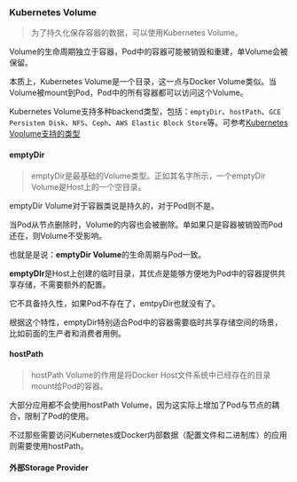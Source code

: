 ### Kubernetes Volume

> 为了持久化保存容器的数据，可以使用Kubernetes Volume。

Volume的生命周期独立于容器，Pod中的容器可能被销毁和重建，单Volume会被保留。

本质上，Kubernetes Volume是一个目录，这一点与Docker Volume类似。当Volume被mount到Pod，Pod中的所有容器都可以访问这个Volume。  

Kubernetes Volume支持多种backend类型，包括：`emptyDir`、`hostPath`、`GCE Persistem Disk`、`NFS`、`Ceph`、`AWS Elastic Block Store`等。可参考[Kubernetes Voolume支持的类型](https://kubernetes.io/docs/concepts/storage/persistent-volumes/#types-of-persistent-volumes)



#### emptyDir

> emptyDir是最基础的Volume类型。正如其名字所示，一个emptyDir Volume是Host上的一个空目录。

emptyDir Volume对于容器类说是持久的，对于Pod则不是。  

当Pod从节点删除时，Volume的内容也会被删除。单如果只是容器被销毁而Pod还在，则Volume不受影响。

也就是是说：**emptyDir Volume**的生命周期与Pod一致。



**emptyDIr**是Host上创建的临时目录，其优点是能够方便地为Pod中的容器提供共享存储，不需要额外的配置。  

它不具备持久性，如果Pod不存在了，emtpyDir也就没有了。  

根据这个特性，emptyDir特别适合Pod中的容器需要临时共享存储空间的场景，比如前面的生产者和消费者用例。



#### hostPath

> hostPath Volume的作用是将Docker Host文件系统中已经存在的目录mount给Pod的容器。

大部分应用都不会使用hostPath Volume，因为这实际上增加了Pod与节点的耦合，限制了Pod的使用。  

不过那些需要访问Kubernetes或Docker内部数据（配置文件和二进制库）的应用则需要使用hostPath。



#### 外部Storage Provider



